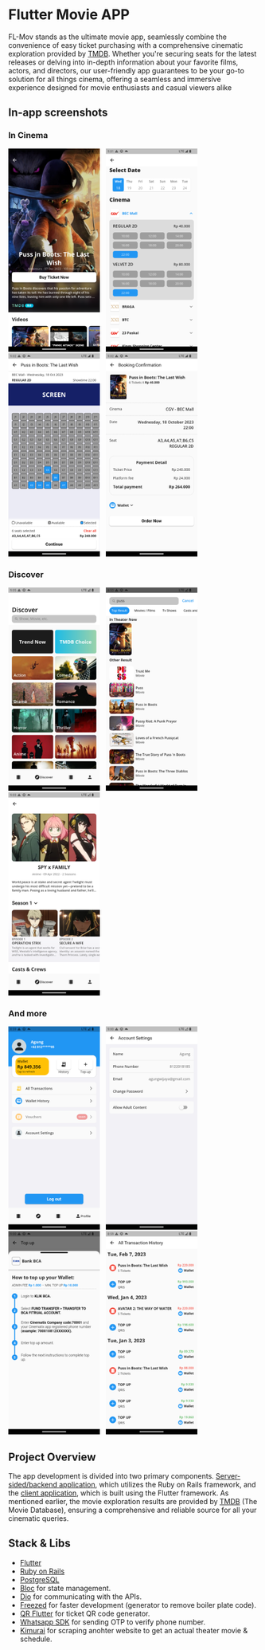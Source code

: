 
# Flutter Movie APP

FL-Mov stands as the ultimate movie app, seamlessly combine the convenience of easy ticket purchasing with a comprehensive cinematic exploration provided by [TMDB](https://www.themoviedb.org/). Whether you're securing seats for the latest releases or delving into in-depth information about your favorite films, actors, and directors, our user-friendly app guarantees to be your go-to solution for all things cinema, offering a seamless and immersive experience designed for movie enthusiasts and casual viewers alike

## In-app screenshots

### In Cinema

<img src = "assets/app-screenshots/2.png" width = "184" height = "408"/> &nbsp; <img src = "assets/app-screenshots/5.png" width = "184" height = "408"/> &nbsp; <img src = "assets/app-screenshots/6.png" width = "184" height = "408"/> &nbsp; <img src = "assets/app-screenshots/7.png" width = "184" height = "408"/>  

### Discover
<img src = "assets/app-screenshots/9.png" width = "184" height = "408"/> &nbsp; <img src = "assets/app-screenshots/10.png" width = "184" height = "408"/> &nbsp; <img src = "assets/app-screenshots/11.png" width = "184" height = "408"/> 

### And more
<img src = "assets/app-screenshots/14.png" width = "184" height = "408"/> &nbsp; <img src = "assets/app-screenshots/15.png" width = "184" height = "408"/> &nbsp; <img src = "assets/app-screenshots/16.png" width = "184" height = "408"/> &nbsp; <img src = "assets/app-screenshots/17.png" width = "184" height = "408"/>

## Project Overview
The app development is divided into two primary components. [Server-sided/backend application](https://github.com/agung-w/multiplatform_ticket_api), which utilizes the Ruby on Rails framework, and the [client application](https://github.com/agung-w/FL-Mov), which is built using the Flutter framework. As mentioned earlier, the movie exploration results are provided by [TMDB](https://www.themoviedb.org/) (The Movie Database), ensuring a comprehensive and reliable source for all your cinematic queries.

## Stack & Libs
- [Flutter](https://flutter.dev/) 
- [Ruby on Rails](https://rubyonrails.org/)
- [PostgreSQL](https://www.postgresql.org/)
- [Bloc](https://bloclibrary.dev/#/) for state management.
- [Dio](https://pub.dev/packages/dio) for communicating with the APIs.
- [Freezed](https://pub.dev/packages/freezed) for faster development (generator to remove boiler plate code).
- [QR Flutter](https://pub.dev/packages/qr_flutter) for ticket QR code generator.
- [Whatsapp SDK](https://www.rubydoc.info/gems/whatsapp_sdk/0.7.0) for sending OTP to verify phone number.
- [Kimurai](https://github.com/vifreefly/kimuraframework) for scraping anohter website to get an actual theater movie & schedule.


